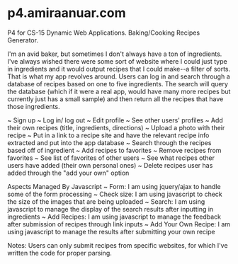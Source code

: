 p4.amiraanuar.com
=================

P4 for CS-15 Dynamic Web Applications. Baking/Cooking Recipes Generator.

I'm an avid baker, but sometimes I don't always have a ton of ingredients. I've always wished there were some sort of website where I could just type in ingredients and it would output recipes that I could make--a filter of sorts. That is what my app revolves around. Users can log in and search through a database of recipes based on one to five ingredients. The search will query the database (which if it were a real app, would have many more recipes but currently just has a small sample) and then return all the recipes that have those ingredients.

~ Sign up 
~ Log in/ log out
~ Edit profile
~ See other users' profiles
~ Add their own recipes (title, ingredients, directions)
~ Upload a photo with their recipe
~ Put in a link to a recipe site and have the relevant recipe info extracted and put into the app database
~ Search through the recipes based off of ingredient
~ Add recipes to favorites
~ Remove recipes from favorites
~ See list of favorites of other users
~ See what recipes other users have added (their own personal ones)
~ Delete recipes user has added through the "add your own" option

Aspects Managed By Javascript
~ Form: I am using jquery/ajax to handle some of the form processing
~ Check size: I am using javascript to check the size of the images that are being uploaded
~ Search: I am using javascript to manage the display of the search results after inputting in ingredients
~ Add Recipes: I am using javascript to manage the feedback after submission of recipes through link inputs
~ Add Your Own Recipe: I am using javascript to manage the results after submitting your own recipe

Notes: Users can only submit recipes from specific websites, for which I've written the code for proper parsing. 